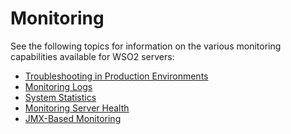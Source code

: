 # Monitoring

See the following topics for information on the various monitoring
capabilities available for WSO2 servers:

-   [Troubleshooting in Production Environments](../../administer/troubleshooting-in-production-environments)
-   [Monitoring Logs](../../administer/monitoring-logs-using-management-console)
-   [System Statistics](../../administer/system-statistics)
-   [Monitoring Server Health](../../administer/monitoring-server-health)
-   [JMX-Based Monitoring](../../administer/jmx-based-monitoring)
